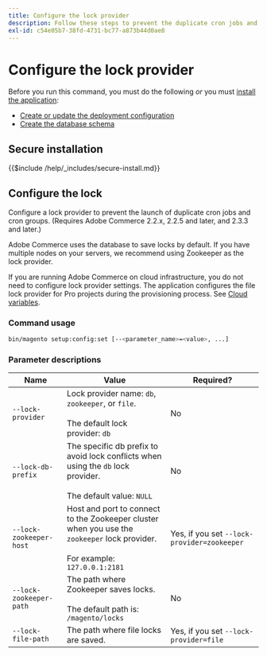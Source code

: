 ```yaml
---
title: Configure the lock provider
description: Follow these steps to prevent the duplicate cron jobs and cron groups from running on your Adobe Commerce deployment.
exl-id: c54e05b7-38fd-4731-bc77-a873b44d0ae8
---
```

# Configure the lock provider

Before you run this command, you must do the following *or* you must [install the application](../advanced.md):

*  [Create or update the deployment configuration](deployment.md)
*  [Create the database schema](database.md)

## Secure installation

{{$include /help/_includes/secure-install.md}}

## Configure the lock

Configure a lock provider to prevent the launch of duplicate cron jobs and cron groups. (Requires Adobe Commerce 2.2.x, 2.2.5 and later, and 2.3.3 and later.)

Adobe Commerce uses the database to save locks by default. If you have multiple nodes on your servers, we recommend using Zookeeper as the lock provider.

If you are running Adobe Commerce on cloud infrastructure, you do not need to configure lock provider settings. The application configures the file lock provider for Pro projects during the provisioning process. See [Cloud variables](https://experienceleague.adobe.com/en/docs/commerce-cloud-service/user-guide/configure/env/stage/variables-cloud).

### Command usage

```bash
bin/magento setup:config:set [--<parameter_name>=<value>, ...]
```

### Parameter descriptions

|Name|Value|Required?|
|--- |--- |--- |
|`--lock-provider`|Lock provider name: `db`, `zookeeper`, or `file`.<br><br>The default lock provider: `db`|No|
|`--lock-db-prefix`|The specific db prefix to avoid lock conflicts when using the `db` lock provider.<br><br>The default value: `NULL`|No|
|`--lock-zookeeper-host`|Host and port to connect to the Zookeeper cluster when you use the `zookeeper` lock provider.<br><br>For example: `127.0.0.1:2181`|Yes, if you set `--lock-provider=zookeeper`|
|`--lock-zookeeper-path`|The path where Zookeeper saves locks.<br><br>The default path is: `/magento/locks`|No|
|`--lock-file-path`|The path where file locks are saved.|Yes, if you set `--lock-provider=file`|
